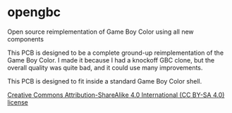# opengbc
Open source reimplementation of Game Boy Color using all new components

This PCB is designed to be a complete ground-up reimplementation of the Game Boy Color. I made it because I had a knockoff GBC clone, but the overall quality was quite bad, and it could use many improvements.

This PCB is designed to fit inside a standard Game Boy Color shell.



[Creative Commons Attribution-ShareAlike 4.0 International (CC BY-SA 4.0) license](https://creativecommons.org/licenses/by-sa/4.0/)
